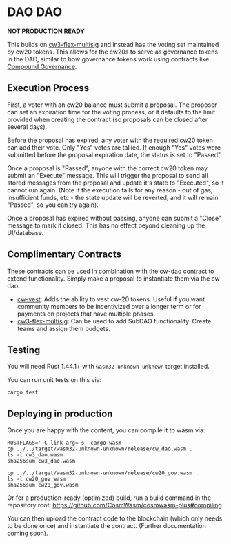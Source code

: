 # DAO DAO

**NOT PRODUCTION READY**

This builds on [cw3-flex-multisig](https://github.com/CosmWasm/cw-plus/tree/main/contracts/cw3-flex-multisig) and instead has the voting set maintained by cw20 tokens. This allows for the cw20s to serve as governance tokens in the DAO, similar to how governance tokens work using contracts like [Compound Governance](https://compound.finance/governance).

## Execution Process

First, a voter with an cw20 balance must submit a proposal. The proposer can set an expiration time for the voting process, or it defaults to the limit provided when creating the contract (so proposals can be closed after several days).

Before the proposal has expired, any voter with the required cw20 token can add their vote. Only "Yes" votes are tallied. If enough "Yes" votes were submitted before the proposal expiration date, the status is set to "Passed".

Once a proposal is "Passed", anyone with the correct cw20 token may submit an "Execute" message. This will trigger the proposal to send all stored messages from the proposal and update it's state to "Executed", so it cannot run again. (Note if the execution fails for any reason - out of gas, insufficient funds, etc - the state update will be reverted, and it will remain "Passed", so you can try again).

Once a proposal has expired without passing, anyone can submit a "Close"
message to mark it closed. This has no effect beyond cleaning up the UI/database.

## Complimentary Contracts

These contracts can be used in combination with the cw-dao contract to extend functionality. Simply make a proposal to instantiate them via the cw-dao.

- [cw-vest](https://github.com/ben2x4/cw-vest): Adds the ability to vest cw-20 tokens. Useful if you want community members to be incentivized over a longer term or for payments on projects that have multiple phases.
- [cw3-flex-multisig](../cw3-flex-multisig): Can be used to add SubDAO functionality. Create teams and assign them budgets.

## Testing

You will need Rust 1.44.1+ with `wasm32-unknown-unknown` target installed.

You can run unit tests on this via:

`cargo test`

## Deploying in production

Once you are happy with the content, you can compile it to wasm via:

```
RUSTFLAGS='-C link-arg=-s' cargo wasm
cp ../../target/wasm32-unknown-unknown/release/cw_dao.wasm .
ls -l cw3_dao.wasm
sha256sum cw3_dao.wasm

cp ../../target/wasm32-unknown-unknown/release/cw20_gov.wasm .
ls -l cw20_gov.wasm
sha256sum cw20_gov.wasm
```

Or for a production-ready (optimized) build, run a build command in the repository root: https://github.com/CosmWasm/cosmwasm-plus#compiling.

You can then upload the contract code to the blockchain (which only needs to be done once) and instantiate the contract. (Further documentation coming soon).
